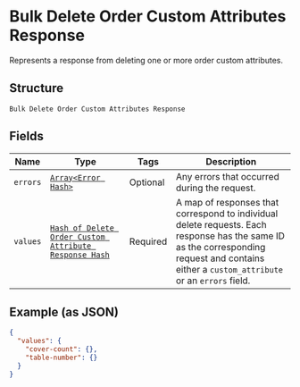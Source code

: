 
# Bulk Delete Order Custom Attributes Response

Represents a response from deleting one or more order custom attributes.

## Structure

`Bulk Delete Order Custom Attributes Response`

## Fields

| Name | Type | Tags | Description |
|  --- | --- | --- | --- |
| `errors` | [`Array<Error Hash>`](../../doc/models/error.md) | Optional | Any errors that occurred during the request. |
| `values` | [`Hash of Delete Order Custom Attribute Response Hash`](../../doc/models/delete-order-custom-attribute-response.md) | Required | A map of responses that correspond to individual delete requests. Each response has the same ID<br>as the corresponding request and contains either a `custom_attribute` or an `errors` field. |

## Example (as JSON)

```json
{
  "values": {
    "cover-count": {},
    "table-number": {}
  }
}
```

